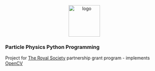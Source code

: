 <center><img src="http://i.imgur.com/Tlldzbs.png" alt="logo" width="100px" height="100px"/></center>

### Particle Physics Python Programming
Project for [The Royal Society](https://royalsociety.org/grants-schemes-awards/grants/partnership-grants/) partnership grant program - implements [OpenCV](https://github.com/opencv/opencv)
